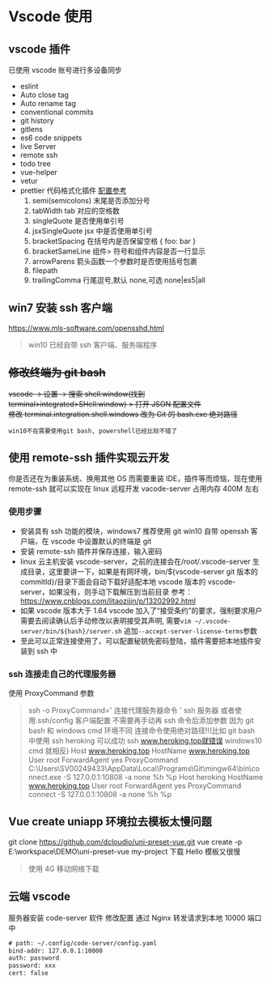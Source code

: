 # Vscode 使用

## vscode 插件

已使用 vscode 账号进行多设备同步

- eslint
- Auto close tag
- Auto rename tag
- conventional commits
- git history
- gitlens
- es6 code snippets
- live Server
- remote ssh
- todo tree
- vue-helper
- vetur
- prettier 代码格式化插件 <a href="https://www.prettier.cn/docs/options.html">配置参考</a>
  1. semi(semicolons) 末尾是否添加分号
  2. tabWidth tab 对应的空格数
  3. singleQuote 是否使用单引号
  4. jsxSingleQuote jsx 中是否使用单引号
  5. bracketSpacing 在括号内是否保留空格 { foo: bar }
  6. bracketSameLine 组件> 符号和组件内容是否一行显示
  7. arrowParens 箭头函数一个参数时是否使用括号包裹
  8. filepath
  9. trailingComma 行尾逗号,默认 none,可选 none|es5|all

## win7 安装 ssh 客户端

https://www.mls-software.com/opensshd.html

> win10 已经自带 ssh 客户端、服务端程序

## ~~修改终端为 git bash~~

~~vscode -> 设置 -> 搜索 shell:window(找到 terminal>integrated>SHell:window) > 打开 JSON 配置文件  
修改 terminal.integration.shell.windows 改为 Git 的 bash.exe 绝对路径~~

`win10不在需要使用git bash, powershell已经比较不错了`

## 使用 remote-ssh 插件实现云开发

你是否还在为重装系统、换用其他 OS 而需要重装 IDE，插件等而烦恼，现在使用 remote-ssh 就可以实现在 linux 远程开发 vacode-server 占用内存 400M 左右

### 使用步骤

- 安装具有 ssh 功能的模块，windows7 推荐使用 git win10 自带 openssh 客户端，在 vscode 中设置默认的终端是 git
- 安装 remote-ssh 插件并保存连接，输入密码
- linux 云主机安装 vscode-server，之前的连接会在/root/.vscode-server 生成目录，这里要讲一下，如果是有网环境，bin/${vscode-server git 版本的 commitId}/目录下面会自动下载好适配本地 vscode 版本的 vscode-server，如果没有，则手动下载解压到当前目录 参考：https://www.cnblogs.com/litaozijin/p/13202992.html
- 如果 vscode 版本大于 1.64 vscode 加入了“接受条约”的要求，强制要求用户需要去阅读确认后手动修改以表明接受其声明, 需要`vim ~/.vscode-server/bin/${hash}/server.sh` 追加`--accept-server-license-terms`参数
- 至此可以正常连接使用了，可以配置秘钥免密码登陆，插件需要把本地插件安装到 ssh 中

### ssh 连接走自己的代理服务器

使用 ProxyCommand 参数

> ssh -o ProxyCommand=' 连接代理服务器命令 ' ssh 服务器
> 或者使用.ssh/config 客户端配置 不需要再手动再 ssh 命令后添加参数
> 因为 git bash 和 windows cmd 环境不同 连接命令使用绝对路径!!(比如 git bash 中使用 ssh heroking 可以成功 ssh www.heroking.top就错误 windows10 cmd 就相反)
> Host www.heroking.top
> HostName www.heroking.top
> User root
> ForwardAgent yes
> ProxyCommand C:\Users\SV00249433\AppData\Local\Programs\Git\mingw64\bin\connect.exe -S 127.0.0.1:10808 -a none %h %p
> Host heroking
> HostName www.heroking.top
> User root
> ForwardAgent yes
> ProxyCommand connect -S 127.0.0.1:10808 -a none %h %p

## Vue create uniapp 环境拉去模板太慢问题

git clone https://github.com/dcloudio/uni-preset-vue.git
vue create -p E:\workspace\DEMO\uni-preset-vue my-project
下载 Hello 模板又很慢

> 使用 4G 移动网络下载

## 云端 vscode

服务器安装 code-server 软件 修改配置 通过 Nginx 转发请求到本地 10000 端口中

```txt
# path: ~/.config/code-server/config.yaml
bind-addr: 127.0.0.1:10000
auth: password
password: xxx
cert: false
```
